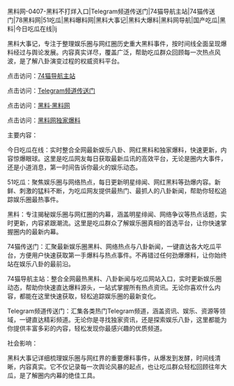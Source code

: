 #
黑料网-0407-黑料不打烊入口|Telegram频道传送门|74猫导航主站|74猫传送门|78黑料网|51吃瓜|黑料曝料网|黑料大事记|黑料大爆料|黑料网导航|国产吃瓜|黑料|今日吃瓜在线|lj

黑料大事记，专注于整理娱乐圈与网红圈历史重大黑料事件，按时间线全面呈现爆料经过与舆论发展。内容真实详尽，覆盖广泛，帮助吃瓜群众回顾每一次热点风波，是了解八卦演变过程的权威资料平台。


点击访问：<a href="https://74mao.com/">74猫导航主站</a>

点击访问：<a href="https://74mao.com/">Telegram频道传送门</a>

点击访问：<a href="https://ert-6he.pages.dev/">黑料·黑料网</a>

点击访问：<a href="https://gbs-3wd.pages.dev/">黑料网独家爆料</a>


主要内容：

今日吃瓜在线：实时整合全网最新娱乐八卦、网红黑料和独家爆料，快速更新，内容惊爆眼球。这里是吃瓜网友每日获取最新瓜讯的高效平台，无论是圈内大事件，还是小道消息，第一时间告诉你最火的娱乐动态。

51吃瓜：聚焦娱乐圈与网络热点，每日更新明星绯闻、网红黑料等劲爆内容。新鲜、刺激的猛料不断，为吃瓜网友提供最热门、最抓人的八卦新闻，帮助你轻松追踪娱乐圈最热事件。

黑料：专注揭秘娱乐圈与网红圈的内幕，涵盖明星绯闻、网络争议等热点话题，实时更新，内容紧跟潮流。这里是吃瓜群众了解娱乐圈真相的首选平台，让你快速掌握圈内的最新内幕。

74猫传送门：汇聚最新娱乐圈黑料、网络热点与八卦新闻，一键直达各大吃瓜平台，方便用户快速获取第一手爆料与热点事件。不再错过任何劲爆爆料，让你始终站在娱乐八卦的最前沿。

74猫导航主站：整合全网最热黑料、八卦新闻与吃瓜网站入口，实时更新娱乐圈动态，帮助你快速直达爆料源头，一站式掌握所有热点资讯。无论你喜欢什么内容，都能在这里快速获取，轻松追踪娱乐圈的最新变化。

Telegram频道传送门：汇集各类热门Telegram频道，涵盖资讯、娱乐、资源等领域，一键直达精彩频道。无论你是寻找独家资讯，还是探索娱乐八卦，这里都能为你提供丰富多彩的内容，轻松发现你最感兴趣的优质频道。

社会影响：

黑料大事记详细梳理娱乐圈与网红界的重要爆料事件，从爆发到发酵，时间线清晰，内容真实。它不仅记录每一次舆论风暴的起点，也让吃瓜群众轻松回顾往年大瓜，是了解圈内内幕的绝佳工具。

<span style="display:none;">[Canonical link](）</span>
